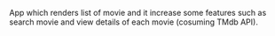 App which renders list of movie  and it increase some features such as search movie and view details of each movie (cosuming TMdb API).
